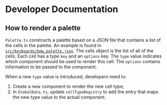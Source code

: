 # Developer Documentation

## How to render a palette

`Palette.ts` constructs a palette based on a JSON file that contains a list
of the cells in the palette. An example is found in
[`src/keyboards/bmw_palette.json`](../src/keyboards/bmw_palette.json). The
cells object is the list of all of the cells. Each cell has a type `key` and
an `options` key. The `type` value indicates which component should be used to
render this cell. The `options` contains information to be passed to the
component.

When a new `type` value is introduced, developers need to:

1. Create a new component to render the new cell type;
2. In `GlobalData.ts`, update `cellTypeRegistry` to add the entry that maps the
new type value to the actual component.
